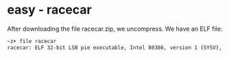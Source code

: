 # easy - racecar

After downloading the file racecar.zip, we uncompress. We have an ELF file:
```bash
~z➤ file racecar
racecar: ELF 32-bit LSB pie executable, Intel 80386, version 1 (SYSV), dynamically linked, interpreter /lib/ld-linux.so.2, for GNU/Linux 3.2.0, BuildID[sha1]=c5631a370f7704c44312f6692e1da56c25c1863c, not stripped
```
